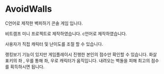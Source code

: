 # AvoidWalls
C언어로 제작한 벽피하기 콘솔 게임 입니다.

비트캠프 미니 프로젝트로 제작하였습니다.
c언어로 제작하였습니다.

사용자가 직접 캐릭터 및 난이도를 조절 할 수 있습니다.

랭킹보기 기능이 있지만 게임플레이시 진행한 본인의 점수만 확인할 수 있습니다.
화살표키의 좌 , 우를 통해 좌, 우로 캐릭터가 움직입니다.
내려오는 벽돌을 피해 최고의 점수를 획득하시면 됩니다.
